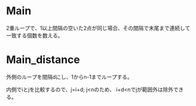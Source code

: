 # Main
2重ループで、1以上間隔の空いた2点が同じ場合、その間隔で末尾まで連続して一致する個数を数える。

# Main_distance
外側のループを間隔dにし、1からn-1までループする。

内側でiとjを比較するので、j=i+d; j<nのため、
i+d<nでjが範囲外は除外できる。
